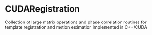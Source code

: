 # CUDARegistration
Collection of large matrix operations and phase correlation routines for template registration and motion estimation implemented in C++/CUDA
